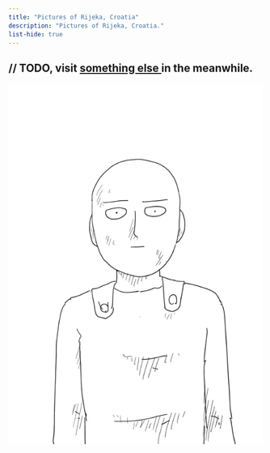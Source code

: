 ```yaml
---
title: "Pictures of Rijeka, Croatia"
description: "Pictures of Rijeka, Croatia."
list-hide: true
---
```


<h2 class="text-l font-bold py-4 not-prose"> 
    // TODO, visit
    <a href="/random/"> something else </a>
    in the meanwhile.
</h2>

<div class="flex w-full not-prose">
    <img src="/saitama.webp" class="m-auto w-1/2"></img>
</div>